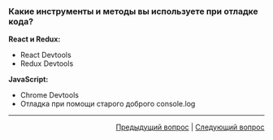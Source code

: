 ### Какие инструменты и методы вы используете при отладке кода?

**React и Redux:**

- React Devtools
- Redux Devtools

**JavaScript:**

- Chrome Devtools
- Отладка при помощи старого доброго console.log

---

<div align="right">
<a href="35.md">Предыдущий вопрос</a> | <a href="37.md">Следующий вопрос</a>
</div>
